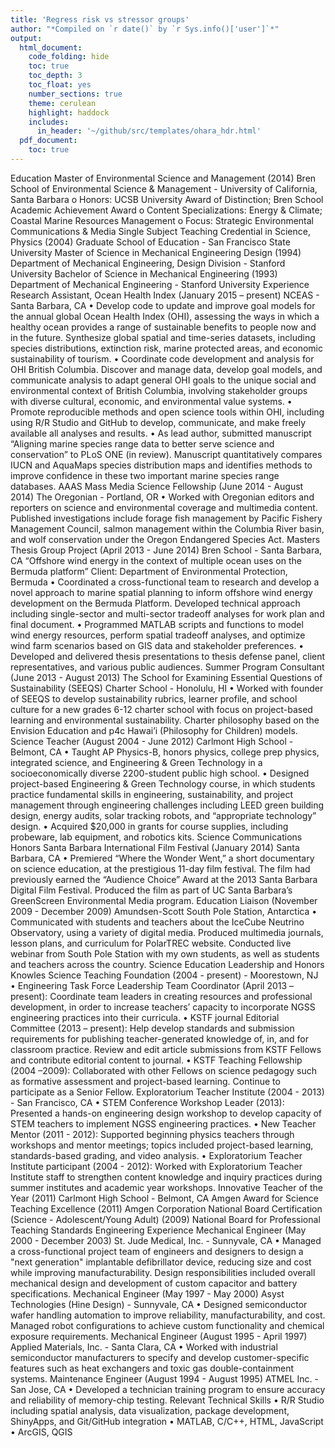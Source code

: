```yaml
---
title: 'Regress risk vs stressor groups'
author: "*Compiled on `r date()` by `r Sys.info()['user']`*"
output: 
  html_document:
    code_folding: hide
    toc: true
    toc_depth: 3
    toc_float: yes
    number_sections: true
    theme: cerulean
    highlight: haddock
    includes: 
      in_header: '~/github/src/templates/ohara_hdr.html'
  pdf_document:
    toc: true
---
```


Education
Master of Environmental Science and Management (2014)
Bren School of Environmental Science & Management - University of California, Santa Barbara
o	Honors: UCSB University Award of Distinction; Bren School Academic Achievement Award
o	Content Specializations: Energy & Climate; Coastal Marine Resources Management
o	Focus: Strategic Environmental Communications & Media
Single Subject Teaching Credential in Science, Physics (2004)
Graduate School of Education - San Francisco State University
Master of Science in Mechanical Engineering Design (1994)
Department of Mechanical Engineering, Design Division - Stanford University
Bachelor of Science in Mechanical Engineering (1993)
Department of Mechanical Engineering - Stanford University
Experience
Research Assistant, Ocean Health Index (January 2015 – present) NCEAS - Santa Barbara, CA
•	Develop code to update and improve goal models for the annual global Ocean Health Index (OHI), assessing the ways in which a healthy ocean provides a range of sustainable benefits to people now and in the future.  Synthesize global spatial and time-series datasets, including species distributions, extinction risk, marine protected areas, and economic sustainability of tourism.
•	Coordinate code development and analysis for OHI British Columbia.  Discover and manage data, develop goal models, and communicate analysis to adapt general OHI goals to the unique social and environmental context of British Columbia, involving stakeholder groups with diverse cultural, economic, and environmental value systems.
•	Promote reproducible methods and open science tools within OHI, including using R/R Studio and GitHub to develop, communicate, and make freely available all analyses and results.
•	As lead author, submitted manuscript “Aligning marine species range data to better serve science and conservation” to PLoS ONE (in review).  Manuscript quantitatively compares IUCN and AquaMaps species distribution maps and identifies methods to improve confidence in these two important marine species range databases.
AAAS Mass Media Science Fellowship (June 2014 - August 2014) The Oregonian - Portland, OR
•	Worked with Oregonian editors and reporters on science and environmental coverage and multimedia content. Published investigations include forage fish management by Pacific Fishery Management Council, salmon management within the Columbia River basin, and wolf conservation under the Oregon Endangered Species Act.
Masters Thesis Group Project (April 2013 - June 2014) Bren School - Santa Barbara, CA “Offshore wind energy in the context of multiple ocean uses on the Bermuda platform” Client: Department of Environmental Protection, Bermuda
•	Coordinated a cross-functional team to research and develop a novel approach to marine spatial planning to inform offshore wind energy development on the Bermuda Platform.  Developed technical approach including single-sector and multi-sector tradeoff analyses for work plan and final document.
•	Programmed MATLAB scripts and functions to model wind energy resources, perform spatial tradeoff analyses, and optimize wind farm scenarios based on GIS data and stakeholder preferences.
•	Developed and delivered thesis presentations to thesis defense panel, client representatives, and various public audiences. 
Summer Program Consultant (June 2013 - August 2013) The School for Examining Essential Questions of Sustainability (SEEQS) Charter School - Honolulu, HI
•	Worked with founder of SEEQS to develop sustainability rubrics, learner profile, and school culture for a new grades 6-12 charter school with focus on project-based learning and environmental sustainability.  Charter philosophy based on the Envision Education and p4c Hawai’i (Philosophy for Children) models.
Science Teacher (August 2004 - June 2012) Carlmont High School - Belmont, CA
•	Taught AP Physics-B, honors physics, college prep physics, integrated science, and Engineering & Green Technology in a socioeconomically diverse 2200-student public high school.
•	Designed project-based Engineering & Green Technology course, in which students practice fundamental skills in engineering, sustainability, and project management through engineering challenges including LEED green building design, energy audits, solar tracking robots, and “appropriate technology” design. 
•	Acquired $20,000 in grants for course supplies, including probeware, lab equipment, and robotics kits.
Science Communications Honors
Santa Barbara International Film Festival (January 2014) Santa Barbara, CA
•	Premiered “Where the Wonder Went,” a short documentary on science education, at the prestigious 11-day film festival.  The film had previously earned the “Audience Choice” Award at the 2013 Santa Barbara Digital Film Festival. Produced the film as part of UC Santa Barbara’s GreenScreen Environmental Media program.
Education Liaison (November 2009 - December 2009) Amundsen-Scott South Pole Station, Antarctica
•	Communicated with students and teachers about the IceCube Neutrino Observatory, using a variety of digital media. Produced multimedia journals, lesson plans, and curriculum for PolarTREC website. Conducted live webinar from South Pole Station with my own students, as well as students and teachers across the country.
Science Education Leadership and Honors
Knowles Science Teaching Foundation (2004 - present) - Moorestown, NJ
•	Engineering Task Force Leadership Team Coordinator (April 2013 – present): Coordinate team leaders in creating resources and professional development, in order to increase teachers’ capacity to incorporate NGSS engineering practices into their curricula.
•	KSTF journal Editorial Committee (2013 – present): Help develop standards and submission requirements for publishing teacher-generated knowledge of, in, and for classroom practice.  Review and edit article submissions from KSTF Fellows and contribute editorial content to journal. 
•	KSTF Teaching Fellowship (2004 –2009): Collaborated with other Fellows on science pedagogy such as formative assessment and project-based learning.  Continue to participate as a Senior Fellow.
Exploratorium Teacher Institute (2004 - 2013) - San Francisco, CA
•	STEM Conference Workshop Leader (2013): Presented a hands-on engineering design workshop to develop capacity of STEM teachers to implement NGSS engineering practices.
•	New Teacher Mentor (2011 - 2012): Supported beginning physics teachers through workshops and mentor meetings; topics included project-based learning, standards-based grading, and video analysis.
•	Exploratorium Teacher Institute participant (2004 - 2012): Worked with Exploratorium Teacher Institute staff to strengthen content knowledge and inquiry practices during summer institutes and academic year workshops.
Innovative Teacher of the Year (2011) Carlmont High School - Belmont, CA
Amgen Award for Science Teaching Excellence (2011) Amgen Corporation
National Board Certification (Science - Adolescent/Young Adult) (2009) National Board for Professional Teaching Standards
Engineering Experience
Mechanical Engineer (May 2000 - December 2003) St. Jude Medical, Inc. - Sunnyvale, CA 
•	Managed a cross-functional project team of engineers and designers to design a "next generation" implantable defibrillator device, reducing size and cost while improving manufacturability. Design responsibilities included overall mechanical design and development of custom capacitor and battery specifications.
Mechanical Engineer (May 1997 - May 2000) Asyst Technologies (Hine Design) - Sunnyvale, CA 
•	Designed semiconductor wafer handling automation to improve reliability, manufacturability, and cost.  Managed robot configurations to achieve custom functionality and chemical exposure requirements. 
Mechanical Engineer (August 1995 - April 1997) Applied Materials, Inc. - Santa Clara, CA 
•	Worked with industrial semiconductor manufacturers to specify and develop customer-specific features such as heat exchangers and toxic gas double-containment systems.
Maintenance Engineer (August 1994 - August 1995) ATMEL Inc. - San Jose, CA 
•	Developed a technician training program to ensure accuracy and reliability of memory-chip testing.
Relevant Technical Skills
•	R/R Studio including spatial analysis, data visualization, package development, ShinyApps, and Git/GitHub integration
•	MATLAB, C/C++, HTML, JavaScript 
•	ArcGIS, QGIS
